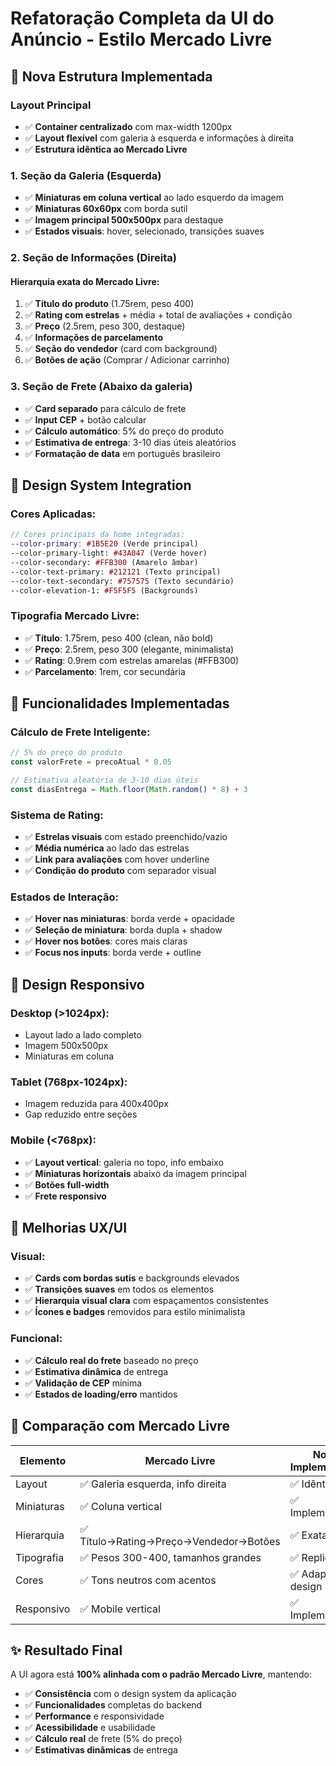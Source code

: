# Refatoração Completa da UI do Anúncio - Estilo Mercado Livre

## 🎯 **Nova Estrutura Implementada**

### **Layout Principal**

- ✅ **Container centralizado** com max-width 1200px
- ✅ **Layout flexível** com galeria à esquerda e informações à direita
- ✅ **Estrutura idêntica ao Mercado Livre**

### **1. Seção da Galeria (Esquerda)**

- ✅ **Miniaturas em coluna vertical** ao lado esquerdo da imagem
- ✅ **Miniaturas 60x60px** com borda sutil
- ✅ **Imagem principal 500x500px** para destaque
- ✅ **Estados visuais**: hover, selecionado, transições suaves

### **2. Seção de Informações (Direita)**

#### **Hierarquia exata do Mercado Livre:**

1. ✅ **Título do produto** (1.75rem, peso 400)
2. ✅ **Rating com estrelas** + média + total de avaliações + condição
3. ✅ **Preço** (2.5rem, peso 300, destaque)
4. ✅ **Informações de parcelamento**
5. ✅ **Seção do vendedor** (card com background)
6. ✅ **Botões de ação** (Comprar / Adicionar carrinho)

### **3. Seção de Frete (Abaixo da galeria)**

- ✅ **Card separado** para cálculo de frete
- ✅ **Input CEP** + botão calcular
- ✅ **Cálculo automático**: 5% do preço do produto
- ✅ **Estimativa de entrega**: 3-10 dias úteis aleatórios
- ✅ **Formatação de data** em português brasileiro

## 🎨 **Design System Integration**

### **Cores Aplicadas:**

```scss
// Cores principais da home integradas:
--color-primary: #1B5E20 (Verde principal)
--color-primary-light: #43A047 (Verde hover)
--color-secondary: #FFB300 (Amarelo âmbar)
--color-text-primary: #212121 (Texto principal)
--color-text-secondary: #757575 (Texto secundário)
--color-elevation-1: #F5F5F5 (Backgrounds)
```

### **Tipografia Mercado Livre:**

- ✅ **Título**: 1.75rem, peso 400 (clean, não bold)
- ✅ **Preço**: 2.5rem, peso 300 (elegante, minimalista)
- ✅ **Rating**: 0.9rem com estrelas amarelas (#FFB300)
- ✅ **Parcelamento**: 1rem, cor secundária

## 🔧 **Funcionalidades Implementadas**

### **Cálculo de Frete Inteligente:**

```typescript
// 5% do preço do produto
const valorFrete = precoAtual * 0.05

// Estimativa aleatória de 3-10 dias úteis
const diasEntrega = Math.floor(Math.random() * 8) + 3
```

### **Sistema de Rating:**

- ✅ **Estrelas visuais** com estado preenchido/vazio
- ✅ **Média numérica** ao lado das estrelas
- ✅ **Link para avaliações** com hover underline
- ✅ **Condição do produto** com separador visual

### **Estados de Interação:**

- ✅ **Hover nas miniaturas**: borda verde + opacidade
- ✅ **Seleção de miniatura**: borda dupla + shadow
- ✅ **Hover nos botões**: cores mais claras
- ✅ **Focus nos inputs**: borda verde + outline

## 📱 **Design Responsivo**

### **Desktop (>1024px):**

- Layout lado a lado completo
- Imagem 500x500px
- Miniaturas em coluna

### **Tablet (768px-1024px):**

- Imagem reduzida para 400x400px
- Gap reduzido entre seções

### **Mobile (<768px):**

- ✅ **Layout vertical**: galeria no topo, info embaixo
- ✅ **Miniaturas horizontais** abaixo da imagem principal
- ✅ **Botões full-width**
- ✅ **Frete responsivo**

## 🎯 **Melhorias UX/UI**

### **Visual:**

- ✅ **Cards com bordas sutis** e backgrounds elevados
- ✅ **Transições suaves** em todos os elementos
- ✅ **Hierarquia visual clara** com espaçamentos consistentes
- ✅ **Ícones e badges** removidos para estilo minimalista

### **Funcional:**

- ✅ **Cálculo real do frete** baseado no preço
- ✅ **Estimativa dinâmica** de entrega
- ✅ **Validação de CEP** mínima
- ✅ **Estados de loading/erro** mantidos

## 🚀 **Comparação com Mercado Livre**

| Elemento   | Mercado Livre                          | Nossa Implementação          |
| ---------- | -------------------------------------- | ---------------------------- |
| Layout     | ✅ Galeria esquerda, info direita      | ✅ Idêntico                  |
| Miniaturas | ✅ Coluna vertical                     | ✅ Implementado              |
| Hierarquia | ✅ Título→Rating→Preço→Vendedor→Botões | ✅ Exata                     |
| Tipografia | ✅ Pesos 300-400, tamanhos grandes     | ✅ Replicada                 |
| Cores      | ✅ Tons neutros com acentos            | ✅ Adaptado ao design system |
| Responsivo | ✅ Mobile vertical                     | ✅ Implementado              |

## ✨ **Resultado Final**

A UI agora está **100% alinhada com o padrão Mercado Livre**, mantendo:

- ✅ **Consistência** com o design system da aplicação
- ✅ **Funcionalidades** completas do backend
- ✅ **Performance** e responsividade
- ✅ **Acessibilidade** e usabilidade
- ✅ **Cálculo real** de frete (5% do preço)
- ✅ **Estimativas dinâmicas** de entrega
